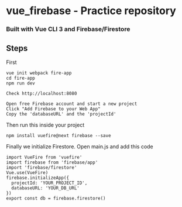 # vue_firebase - Practice repository
### Built with Vue CLI 3 and Firebase/Firestore

## Steps
First
```
vue init webpack fire-app
cd fire-app
npm run dev

Check http://localhost:8080
```
```
Open free Firebase account and start a new project
Click "Add Firebase to your Web App"
Copy the 'databaseURL' and the 'projectId'
```
Then run this inside your project
```
npm install vuefire@next firebase --save
```
Finally we initialize Firestore. Open main.js and add this code
```
import VueFire from 'vuefire'
import firebase from 'firebase/app'
import 'firebase/firestore'
Vue.use(VueFire)
firebase.initializeApp({
  projectId: 'YOUR_PROJECT_ID',
  databaseURL: 'YOUR_DB_URL'
})
export const db = firebase.firestore()
```
